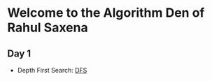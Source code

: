 # Welcome to the Algorithm Den of Rahul Saxena





## Day 1

  * Depth First Search: [DFS](./Graphs/dfs.md)
  
  

